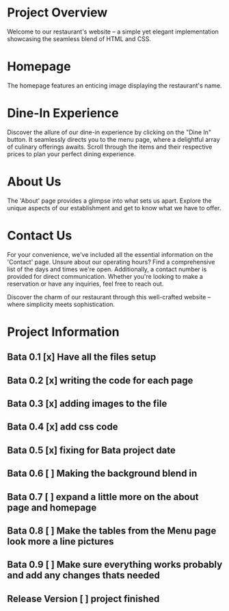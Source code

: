 # Project Overview
Welcome to our restaurant's website – a simple yet elegant implementation showcasing the seamless blend of HTML and CSS.

# Homepage
The homepage features an enticing image displaying the restaurant's name.

# Dine-In Experience
Discover the allure of our dine-in experience by clicking on the "Dine In" button. It seamlessly directs you to the menu page, where a delightful array of culinary offerings awaits. Scroll through the items and their respective prices to plan your perfect dining experience.

# About Us
The 'About' page provides a glimpse into what sets us apart. Explore the unique aspects of our establishment and get to know what we have to offer.

# Contact Us
For your convenience, we've included all the essential information on the 'Contact' page. Unsure about our operating hours? Find a comprehensive list of the days and times we're open. Additionally, a contact number is provided for direct communication. Whether you're looking to make a reservation or have any inquiries, feel free to reach out.

Discover the charm of our restaurant through this well-crafted website – where simplicity meets sophistication.


# Project Information
## Bata 0.1 [x] Have all the files setup
## Bata 0.2 [x] writing the code for each page
## Bata 0.3 [x] adding images to the file
## Bata 0.4 [x] add css code
## Bata 0.5 [x] fixing for Bata project date
## Bata 0.6 [ ] Making the background blend in
## Bata 0.7 [ ] expand a little more on the about page and homepage
## Bata 0.8 [ ] Make the tables from the Menu page look more a line pictures
## Bata 0.9 [ ] Make sure everything works probably and add any changes thats needed
## Release Version [ ] project finished